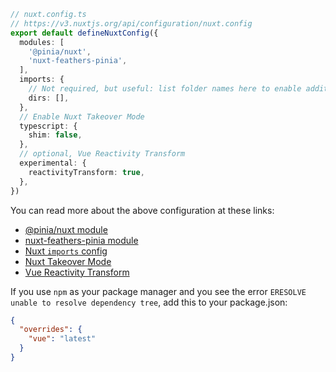 ```ts
// nuxt.config.ts
// https://v3.nuxtjs.org/api/configuration/nuxt.config
export default defineNuxtConfig({
  modules: [
    '@pinia/nuxt',
    'nuxt-feathers-pinia',
  ],
  imports: {
    // Not required, but useful: list folder names here to enable additional "composables" folders.
    dirs: [],
  },
  // Enable Nuxt Takeover Mode
  typescript: {
    shim: false,
  },
  // optional, Vue Reactivity Transform
  experimental: {
    reactivityTransform: true,
  },
})
```

You can read more about the above configuration at these links:

- [@pinia/nuxt module](https://pinia.vuejs.org/ssr/nuxt.html)
- [nuxt-feathers-pinia module](/guide/nuxt-module)
- [Nuxt `imports` config](https://nuxt.com/docs/api/configuration/nuxt-config#imports)
- [Nuxt Takeover Mode](https://nuxt.com/docs/getting-started/installation#prerequisites)
- [Vue Reactivity Transform](https://vuejs.org/guide/extras/reactivity-transform.html)

If you use `npm` as your package manager and you see the error `ERESOLVE unable to resolve dependency tree`, add this to
your package.json:

```json
{
  "overrides": {
    "vue": "latest"
  }
}
```
